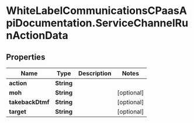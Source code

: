 # WhiteLabelCommunicationsCPaasApiDocumentation.ServiceChannelRunActionData

## Properties

Name | Type | Description | Notes
------------ | ------------- | ------------- | -------------
**action** | **String** |  | 
**moh** | **String** |  | [optional] 
**takebackDtmf** | **String** |  | [optional] 
**target** | **String** |  | [optional] 


